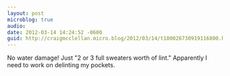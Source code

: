 ```yaml
---
layout: post
microblog: true
audio: 
date: 2012-03-14 14:24:52 -0600
guid: http://craigmcclellan.micro.blog/2012/03/14/t180026730919116800.html
---
```

No water damage! Just "2 or 3 full sweaters worth of lint." Apparently I need to work on delinting my pockets.
